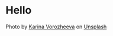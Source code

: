 
# Hello

Photo by <a href="https://unsplash.com/@_k_arinn?utm_content=creditCopyText&utm_medium=referral&utm_source=unsplash">Karina Vorozheeva</a> on <a href="https://unsplash.com/photos/white-butterfly-resting-on-cats-nose-rW-I87aPY5Y?utm_content=creditCopyText&utm_medium=referral&utm_source=unsplash">Unsplash</a>
  
